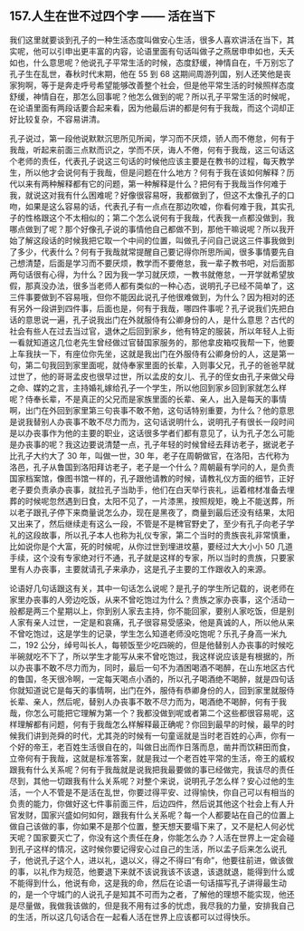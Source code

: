 ## 157.人生在世不过四个字 —— 活在当下
我们这里就要谈到孔子的一种生活态度叫做安心生活，很多人喜欢讲活在当下，其实呢，他可以引申出更丰富的内容，论语里面有句话叫做子之燕居申申如也，夭夭如也，什么意思呢？他说孔子平常生活的时候，态度舒缓，神情自在，千万别忘了孔子生在乱世，春秋时代末期，他在 55 到 68 这期间周游列国，别人还笑他是丧家狗啊，等于是奔走呼号希望能够改善整个社会，但是他平常生活的时候照样态度舒缓，神情自在，那怎么回事呢？他怎么做到的呢？所以孔子平常生活的时候呢，在论语里面有两段话要合起来看，因为他最后讲的都是何有于我哉，而这个词却正好比较复杂，不容易讲清。


孔子说过，第一段他说默默沉思所见所闻，学习而不厌烦，骄人而不倦怠，何有于我哉，听起来前面三点默而识之，学而不厌，诲人不倦，何有于我哉，这三句话这个老师的责任，代表孔子说这三句话的时候他应该主要是在教书的过程，每天教学生，所以他才会说何有于我哉，但是问题在什么地方？何有于我在该如何解释？历代以来有两种解释都有它的问题，第一种解释是什么？把何有于我哉当作何难于我，就说这对我有什么困难呢？好像很容易呀，我都做到了，但这不太像孔子的口吻，如果是这么容易的话，代表孔子有一点点在那边吹嘘，你看何难于我，其实孔子的性格跟这个不太相似的；第二个怎么说何有于我哉，代表我一点都没做到，我哪点做到了呢？那个好像孔子说的事情他自己都做不到，那他干嘛说呢？所以我开始了解这段话的时候我把它取一个中间的位置，叫做孔子问自己说这三件事我做到了多少，代表什么？何有于我哉就常提醒自己要记得你所思所闻，很多事情要先自己想清楚，后面是学习而不要厌烦，教学而不要倦怠，我一辈子教书吧，对后面那两句话很有心得，为什么？因为我一学习就厌烦，一教书就倦怠，一开学就希望放假，那真没办法，很多当老师人都有类似的一种心态，说明孔子已经不简单了，这三件事要做到不容易哦，但你不能因此说孔子他很难做到，为什么？因为相对的还有另外一段讲到四件事，后面也是，何有于我哉，哪四件事呢？孔子说我们先把白话的意思说一遍，孔子说我出门在外就服侍有公卿身份的人，是什么意思？古代的社会有些人在过去当过官，退休之后回到家乡，他有特定的服装，所以年轻人上街一看就知道这几位老先生曾经做过官替国家服务的，那他拿皮箱哎我帮一下，他要上车我扶一下，有座位你先坐，这就是我出门在外服侍有公卿身份的人，这是第一句，第二句我回到家里面呢，就侍奉家里面的长辈，入则事父兄，孔子的爸爸早就过世了，他的哥哥孟皮也很早过世，所以孟皮的女儿、孔子的侄女由孔子来做父母之命、媒妁之言，主持婚礼嫁给孔子一个学生，所以他回到家乡回到家就怎么样呢？侍奉长辈，不是真正的父兄而是家族里面的长辈、亲人，出入是每天的事情啊，出门在外回到家里第三句丧事不敢不勉，这句话特别重要，为什么？他的意思是说我替别人办丧事不敢不尽力而为，这句话说明什么，说明孔子有很长一段时间是以办丧事作为他的主要的职业，这话很多学者们都有意见了，认为孔子怎么可能是办丧事的呢？我这边要说清楚一点，孔子年轻的时候曾经去拜访老子，据说老子比孔子大约大了 30 年，叫做一世，30 年，老子在周朝做官，在洛阳，古代称为洛邑，孔子从鲁国到洛阳拜访老子，老子是一个什么？周朝最有学问的人，是负责国家档案馆，像图书馆一样的，孔子跟他请教的时候，请教礼仪方面的细节，正好老子要负责承办丧事，就拉孔子当助手，他们在白天举行丧礼，运着棺材准备去埋葬的时候呢忽然遇到日食，太阳不见了，一片漆黑，按照规矩，晚上不能送葬，所以老子跟孔子停下来商量说怎么办，现在是黑夜了，商量到最后还没有结果，太阳又出来了，然后继续走有这么一段，不管是不是稗官野史了，至少有孔子向老子学礼的这段故事，所以孔子本人也称为礼仪专家，第二个当时的贵族丧礼非常慎重，比如说你是个大富，死的时候呢，从你过世到埋进坟墓，要经过大大小小 50 几道手续，这个没有专家绝对行不通，孔子就是这样的专家，所以当时的贵族，只要家里有人办丧事，主要就请孔子来承办，这是孔子主要的工作跟收入的来源。


论语好几句话跟这有关，其中一句话怎么说呢？是孔子的学生所记载的，说老师在家里办丧事的人旁边吃饭，从来不曾吃饱过为什么？贵族之家办丧事，这个活动一般都是两三个星期以上，你到别人家去主持，你不能回家，要别人家吃饭，但是别人家有亲人过世，一定是和哀痛，孔子很容易受感染，他是真诚的人，所以他从来不曾吃饱过，这是学生的记录，学生怎么知道老师没吃饱呢？乐孔子身高一米九二，192 公分，绰号叫长人，每顿饭至少吃四碗的，但是他替别人办丧事的时候吃半碗就吃不下了，所以学生才能写从来不曾吃饱过，我这样说应该是有根据的，所以办丧事不敢不尽力而为，同时，最后一句不为酒困喝酒不喝醉，在山东地区古代的鲁国，冬天很冷啊，一定每天喝点小酒的，所以孔子喝酒绝不喝醉，就是四句话你就知道说它是每天的事情啊，出门在外，服侍有恭卿身份的人，回到家里就服侍长辈、亲人，然后呢，替别人办丧事不敢不尽力而为，喝酒绝不喝醉，何有于我哉，你怎么可能把它理解为第一个？我都没做到呢或者第二个这些都很容易呢，这样理解都有问题，何有于我哉怎么样解释最正确呢？你回到最早的时候，最早的时候我们讲到尧舜的时代，尤其尧的时候有一句童谣就是当时老百姓的心声，你有一个好的帝王，老百姓生活很自在的，叫做日出而作日落而息，凿井而饮耕田而食，立帝何有于我哉，这就是标准答案，就是我过一个老百姓平常的生活，帝王的威权跟我有什么关系呢？何有于我哉就是说我把我最要做的事已经做完，我该尽的责任尽到，其他一切跟我有什么关系呢？对整个来说，说明孔子怎么样？安心过他的生活，一个人不管是不是活在乱世，你要过得平安、过得愉快，你自己可以有相当的负责的能力，你做好这七件事前面三件，后边四件，然后说其他这个社会上有人升官发财，国家兴盛如何如何，跟我有什么关系呢？每一个人都要站在自己的位置上做自己该做的事，你如果不是那个位置，整天想天要塌下来了，又不是杞人何必忧天呢？国家要灭亡了，你没有这个责任在身，你能怎么办？人活在世界上一定会碰到孔子这样的情况，这时候你要记得安心过自己的生活，所以孟子后来怎么说孔子，他说孔子这个人，进以礼，退以义，得之不得曰“有命”，他要往前进，做该做的事，以礼作为规范，他要退下来就不该说我该不该退，该退就退，能得到什么或不能得到什么，他说有命，这是我的命，然后在论语一句话描写孔子讲得最生动的，是一个守城门的人说孔子是知其不可而为之者，了解他的理想不能实现，他还是尽量做，我做我该做的，但是我不用有过多的忧虑，我尽我的力量，安排我自己的生活，所以这几句话合在一起看人活在世界上应该都可以过得快乐。


